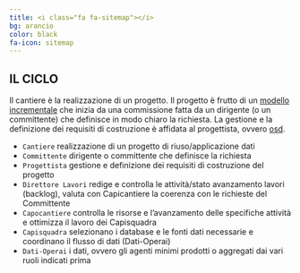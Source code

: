 ```yaml
---
title: <i class="fa fa-sitemap"></i>
bg: arancio
color: black
fa-icon: sitemap
---
```


## IL CICLO  

Il cantiere è la realizzazione di un progetto. Il progetto è frutto di un [modello incrementale](https://it.wikipedia.org/wiki/Modello_incrementale) che inizia da una commissione fatta da un dirigente (o un committente) che definisce in modo chiaro la richiesta. La gestione e la definizione dei requisiti di costruzione è affidata al progettista, ovvero [osd](http://www.opensensorsdata.it/#about-me). 

- <code>Cantiere</code> <i class="fa fa-long-arrow-right"></i> realizzazione di un progetto di riuso/applicazione dati
- <code>Committente</code> <i class="fa fa-long-arrow-right"></i> dirigente o committente che definisce la richiesta
- <code>Progettista</code> <i class="fa fa-long-arrow-right"></i> gestione e definizione dei requisiti di costruzione del progetto 
- <code>Direttore Lavori</code> <i class="fa fa-long-arrow-right"></i> redige e controlla le attività/stato avanzamento lavori (backlog), valuta con Capicantiere la coerenza con le richieste del Committente
- <code>Capocantiere</code> <i class="fa fa-long-arrow-right"></i> controlla le risorse e l’avanzamento delle specifiche attività e ottimizza il lavoro dei Capisquadra
- <code>Capisquadra</code> <i class="fa fa-long-arrow-right"></i> selezionano i database e le fonti dati necessarie e coordinano il flusso di dati (Dati-Operai)
- <code>Dati-Operai</code> <i class="fa fa-long-arrow-right"></i> i dati, ovvero gli agenti minimi prodotti o aggregati dai vari ruoli indicati prima